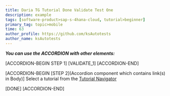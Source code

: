 ```yaml
---
title: Daria TG Tutorial Done Validate Test One
description: example
tags: [software-product>sap-s-4hana-cloud, tutorial>beginner]
primary_tag: topic>mobile
time: 63
author_profile: https://github.com/ksAutotests
author_name: ksAutotests
---
```



***You can use the ACCORDION with other elements:***

[ACCORDION-BEGIN STEP 1] [VALIDATE_1] [ACCORDION-END]

[ACCORDION-BEGIN [STEP 2](Accordion component which contains link(s) in Body)]
Select a tutorial from the [Tutorial Navigator](https://developers.sap.com/tutorial-navigator.html)

[DONE]
[ACCORDION-END]
